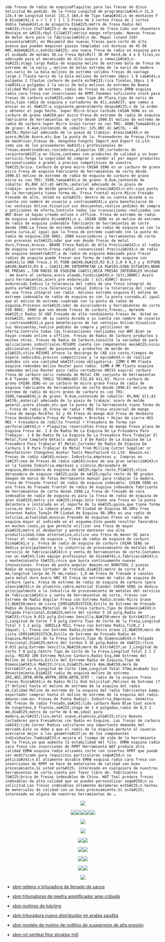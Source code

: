 
```
sbm fresas de radio de esquinaPlaquitas para las fresas de disco Solicitud No.pedido. de la fresa Longitud de programaci&#243;n 31,5 134,4 mm Longitud total 131,5 164,4 mm Tipo tama&#241;o de montajee F B Dise&#241;o a r l 3 l 1 l 2 Fresa de 3 cortes Fresa de 2 cortes doble Tama&#241;o de plaquita Di&#225;metro de fresa Radio del v&#233;rtice Chafl&#225;n de esquina Ancho de fresa Cubo con chavetero Montaje en &#225;rbol Cil&#237;ndrico mango reforzado. Nuevas fresas de metal duro para la fabricaci&#243;n de. Mapal (stand 218) presentar&#225; en Meximold dos nuevas fresas para corte de alto avance que pueden maquinar piezas templadas con durezas de 45 66 HRC.Adem&#225;s,exhibir&#225; una nueva fresa de radio en esquina para el acabado de moldes 3D.La fresa OptiMill 3D HF Hard,de 4 o 6 filos,es adecuada para el mecanizado de alto avance y remoci&#243;n. V&#225;stago largo Radio de esquina molino de extremo bola de fresa de extremo de la nariz … molino de bolas extremo de la nariz de madera con.nariz de la bola molinos de extremo solidos fresas de.vastago largo 2 flauta nariz de la bola molinos de extremo 10pcs 1 8 ca&#241;a pulgadas 2 flautas carburo de punta esf&#233;rica finales.10pcs 1 8 ca&#241;a pulgadas 2 la nariz de bola molinos de extremo De Buena Calidad Molino de extremo. radio de fresas de carburo EMRW esquina radio cara fresa con inserciones de RPMT.Tenemos suficiente stock para fresas de carburo est&#225;ndar como tipo de Plaza,tipo de nariz de bola,tipo radio de esquina y cortadores de Ali,as&#237; que vamos a enviar en el d&#237;a siguiente,generalmente despu&#233;s de la orden y obtener el pago hecho. Super Micro Grain Carbide CHIAN SENG es un carburo de grano s&#250;per micro Fresa de extremo de radio de esquina fabricante de herramientas de corte desde 1990.El molino de extremo de radio de carburo Super Micro Grain Corner es con TRS: 4000,Tama&#241;o de grano: 0.4um,Contenido de cobalto: 12%,HRC 42 &#176; ~ 48 &#176;,Material adecuado de la pieza de trabajo: Aleaci&#243;n de acero,Molde Acero.etc.Que la punta de la. Proveedores de Fresas,Fresas de mandrinar,Fresas de. Hangzhou Fengchi Import and Export Co.Ltd: como uno de los proveedores m&#225;s profesionales de fresas,mandrinadoras,roscadoras,plaquitas CNC,cortadoras de carpinter&#237;a en China,contamos con productos de calidad y un buen servicio.Tenga la seguridad de comprar o vender al por mayor productos personalizados a granel a precios competitivos de nuestra f&#225;brica. Carburo de grano micro CHIAN SENG es un carburo de grano micro Fresa de esquina Fabricante de herramientas de corte desde 1990.El molino de extremo de radio de esquina de carburo de grano micro es con TRS: 3500,tama&#241;o de grano: 0.6um,contenido de cobalto: 8%,RHC &lt;42 &#176;,material adecuado de la pieza de trabajo: acero de molde general,acero de aleaci&#243;n.etc.cuya punta de la herramienta tiene forma de. Fresa frontal micro Micro Fresado Fresado de alto. Usted no est&#225; dentro de su cuenta Acceda a su cuenta con nombre de usuario y contrase&#241;a para benefeciarse de las ventajas Online.Visualice sus descuentos,realice pedidos de compra y peticiones de oferta.Controle todas las transacciones realizadas con WNT.Bien se hayan creado online o offline. Fresa de extremo de radio de esquina indexable Dise&#241;o y. CHIAN SENG es un molino de extremo de radio de esquina indexable fabricante de herramientas de corte desde 1990.La fresa de extremo indexable de radio de esquina es con la punta curva,al igual que la fresa de extremo cuadrado con la punta de radio de esquina.ISO 9001: 2000 escariadores y herramientas de corte con procesos est&#225;ndar que van desde fresas de metal duro,fresas,brocas. B049E Fresa Radial de Alta Precisi&#243;n el radio de esquina correcto.Fresa radial convencional Precisi&#243;n de radio de esquina Geometr&#237;a de radio de esquina Adecuado para fresar radios de esquina puede fresar una forma de radio de esquina con s&#243;lo UNA fresa.2 VC PSRB &#248;8&#215;R3 0,3 2,0 4 0,3 y y VCPSRB &#248;8&#215;R3 0 … C&#211;MO INTERPRETAR LA P&#193;GINA EST&#193;NDAR DE FRESAS … CON RADIO DE ESQUINA C&#211;NICA FRESAS INTEGRALES Unidad : mm Acero al carbono,acero aleado,fundici&#243;n (&lt;30HRC) Acero para herramientas,acero pre endurecido ( &lt;45HRC) Acero endurecido.Indica la tolerancia del radio de una fresa integral de punta esf&#233;rica.Tolerancia radial Indica la tolerancia del radio de una fresa integral con radio. molinos extremo esquina El molino de extremo indexable de radio de esquina es con la punta curvada,al igual que el molino de extremo cuadrado con la punta de radio de esquina.Procesos est&#225;ndar de escariadores y herramientas de corte ISO 9001: 2000 que van desde fresas de carburo,fresas,… Aprende m&#225;s Radio SC UNI Fresado de alto rendimiento Fresas de. Usted no est&#225; dentro de su cuenta Acceda a su cuenta con nombre de usuario y contrase&#241;a para benefeciarse de las ventajas Online.Visualice sus descuentos,realice pedidos de compra y peticiones de oferta.Controle todas las transacciones realizadas con WNT.Bien se hayan creado online o offline. Fresas de Radio de Carburo productos y muchos otros. Fresas de Radio de Carburo,Consulte la variedad de para aplicaciones industriales.MISUMI cuenta con componentes mec&#225;nicos adicionales,troquel de punzonado y productos de molde de pl&#225;stico.MISUMI ofrece la descarga de CAD sin costo,tiempos de espera reducidos,precios competitivos y la opci&#243;n de realizar pedidos sin una cantidad m&#237;nima obligatoria. 12MM 4 MM flauta esquina redondeo molino Router poco radio. 12MM 4 MM flauta esquina redondeo molino Router poco radio cortadores HRC55 espiral carburo fresa de carburo nariz redonda de Metal CNC conjunto de herramientas 0.0 Tienda: KTOL TOOLS TECHNOLOGY.€32,83 411,63. Micro carburo de grano CHIAN SENG es un carburo de micro grano Fresa de radio de esquina fabricante de herramientas de corte desde 1990.El molino de extremo de radio de micro grano de carburo es con TRS: 3500,tama&#241;o de grano: 0.6um,contenido de cobalto: 8%,RHC &lt;42 &#176;,material adecuado de la pieza de trabajo: acero de molde general,acero aleado.etc.que la punta de la herramienta tiene forma de … Fresa de radio 16 Fresa de radio • MDI Fresa universal de mango Fresa de mango RockTec 52 y 65 Fresa de mango ALU Fresa de desbaste Fresa desbastadora Fresa de formado • Brochas • Hojas de sierra HSS MDI • Fresadora de rodillo frontal • Fresadora de forma con perforaci&#243;n • Plaquitas reversibles Fresa de mango Fresa plana de esquina Fresa de. 1 8 De Radio De La Esquina De La Fresadora Para Trabajar. 1 8 De Radio De La Esquina De La Fresadora Para Trabajar El Metal,Find Complete Details about 1 8 De Radio De La Esquina De La Fresadora Para Trabajar El Metal,Cortador De Radio De Esquina De Carburo 1 8 Para Trabajar En Metal from Milling Cutter Supplier or Manufacturer Changzhou Avatar Tools Manufacture Co.Ltd. Amazon.es: Fresas de radio c&#243;ncavo: Industria,empresas y. Compras en l&#237;nea de Fresas de radio c&#243;ncavo de una gran selecci&#243;n en la tienda Industria,empresas y ciencia.Abrazadera de esquina,Abrazadera de esquina de &#225;ngulo recto,Pl&#225;stico Abrazadera de esquina r&#225;pida de &#225;ngulo recto de 90 grados Imagen de marco de fotos Herramienta manual para trabajar la madera. Fresa de fresado frontal de radio de esquina indexable. CHIAN SENG es una fresa de fresado frontal de radio de esquina indexable fabricante de herramientas de corte desde 1990.La fresa de fresado de cara indexable de radio de esquina es para la fresa de radio de esquina de gran di&#225;metro sin v&#225;stago.Solo tiene una fresa en la punta delantera e instalada en el soporte de la m&#225;quina,que tiene forma curva,es decir,la cabeza plana. FM Ciudad de Esquina 90.1Mhz Free Internet Radio TuneIn FM Ciudad de Esquina 90.1Mhz es una radio de noticias,actualidad,musicas Fresado de esquinas Frese un radio de esquina mayor al indicado en el esquema.Esto puede resultar favorable en muchos casos,ya que permite utilizar una fresa de mayor di&#225;metro al desbastar y permite mantener una alta productividad.Como alternativa,utilice una fresa de menor DC para fresar el radio de esquina … Fresa de radio de esquina de carburo Dise&#241;o y. Fresa de radio de esquina de carburo CHIAN SENG se dedica principalmente a la industria de procesamiento de metales del servicio de fabricaci&#243;n y venta de herramientas de corte.Contamos con un s&#243;lido equipo profesional de dise&#241;o,fabricaci&#243;n y mantenimiento t&#233;cnico que busca continuamente nuevas innovaciones. Fresas de punta angular Amazon.es BONYTOOL 2 piezas Radio de esquina Cortador de fresado,di&#225;metro de corte 4,0 mm,longitud larga de 75 mm,radio: 1,0 mm Fresa de fresado 4 canales para metal duro Acero HRC 65 Fresa de extremo de radio de esquina de carburo (para. Fresa de extremo de radio de esquina de carburo (para aleaci&#243;n de aluminio,cobre,material blando) CHIAN SENG se dedica principalmente a la industria de procesamiento de metales del servicio de fabricaci&#243;n y venta de herramientas de corte. Fresas con Extremo de Radio Angular Fresa con Extremo Radio,Grado Micro Grano C2,N&#250;mero de Lista CEM516R2015TICN,Estilo de Extremo de Fresado Radio de Esquina,Material de la Fresa Carburo,Tipo de Dimensi&#243;n Pulgada Fraccional,Di&#225;metro del Cordon 5 16 pulg.Radio de V&#233;rtice 0.015 pulg.Extremo Sencillo,N&#250;mero de Estr&#237;as 2,Longitud de Corte 7 8 pulg.Centro Tipo de Corte de la Fresa,Longitud Total 2 1 2 pulg. GORILLA MILL Fresa con Extremo Radio,TiCN,2 1 2&quot; L. Fresa con Extremo Radio,Grado Micro Grano C2,N&#250;mero de Lista CEM516R2015TICN,Estilo de Extremo de Fresado Radio de Esquina,Material de la Fresa Carburo,Tipo de Dimensi&#243;n Pulgada Fraccional,Di&#225;metro del Cordon 5 16 pulg.Radio de V&#233;rtice 0.015 pulg.Extremo Sencillo,N&#250;mero de Estr&#237;as 2,Longitud de Corte 7 8 pulg.Centro Tipo de Corte de la Fresa,Longitud Total 2 1 2 pulg. MICRO 100 Extremo Molino Carburo,Radio Esq,4mm Extremo del Molino de Carburo,Estilo del Extremo Radio de Esquina,Tipo de Dimensi&#243;n M&#233;trico,Di&#225;metro 4mm,N&#250;mero de Estr&#237;as 4,Longitud de Corte 11mm,Longitud Total 57mm,Acabado Sin Revestimiento,Di&#225 radio de esquina molino de extremo 2RZ,4RZ,2RTW,4RTW,4RTPW,3RTW,6RTW,3CRT : radio de la esquina fresa Fresas Rinc&#243;n de Radio Mills End Solicitud:,Molinos de Extremo [7 27 Online] hasta el molino de extremo de la esquina del radio de,Calidad Molino de extremo de la esquina del radio fabricantes &amp; exportador comprar hasta el molino de extremo de la esquina del radio. Amazon.com.mx: Fresas de Punta Radial: Industria,Empresas. Genmitsu CNC fresas de radio fresado,s&#243;lido carburo Nano Blue Coat acero de tungsteno,4 flautas,v&#225;stago de 1 4 pulgadas,radio de 0,5 1 mm,di&#225;metro de corte de 6 mm,ideal para madera,acr&#237;lico,metal suave,aluminio,pl&#225;stico Nuevos Cortadores para Fresadoras con Radio en Esquina. Las fresas de carburo s&#243;lido Corner Radius satisfacen una importante demanda del mercado.Esto se debe a que el radio de la esquina permite al usuario acercarse mejor a las geometr&#237;as de los componentes individuales.Tambi&#233;n mejora el tiempo de vida de la herramienta de la fresa,ya que aumenta la estabilidad del filo. EMRW esquina radio cara fresa con inserciones de RPMT Herramienta WAT produce alta calidad EMRW esquina radio alisados corte con insertos RPMT que puede ser modificado para requisitos particulares seg&#250;n su petici&#243;n.El altamente durable EMRW esquina radio cara fresa con inserciones de RPMT se hace de materiales de calidad con buen procesamiento.Si usted est&#225; interesado en cualquiera de nuestras herramientas de corte,sienta por favor libre de. Fabricantes y f&#225;brica de fresas indexables de China. WAT Tool produce fresas indexables de alta calidad que se pueden personalizar seg&#250;n su solicitud.Las fresas indexables altamente duraderas est&#225;n hechas de materiales de calidad con un buen procesamiento.Si est&#225; interesado en alguna de nuestras herramientas de … 
```

<div align="center">

<a href="https://es-crusher.shibang-china.com/github&k=sbm+fresas+de+radio+de+esquina"><img src="https://static.shibang-china.com/es/crusher/logo.jpg"></a>

<a href="https://es-crusher.shibang-china.com/github&k=sbm+fresas+de+radio+de+esquina"><img src="https://static.shibang-china.com/es/crusher/index.jpg"></a><a href="https://es-crusher.shibang-china.com/material.htmlgithub&k=sbm+fresas+de+radio+de+esquina"><img src="https://static.shibang-china.com/es/crusher/material.jpg"></a><a href="https://es-crusher.shibang-china.com/application.htmlgithub&k=sbm+fresas+de+radio+de+esquina"><img src="https://static.shibang-china.com/es/crusher/application.jpg"></a><a href="https://es-crusher.shibang-china.com/aboutus.htmlgithub&k=sbm+fresas+de+radio+de+esquina"><img src="https://static.shibang-china.com/es/crusher/aboutus.jpg"></a><a href="https://es-crusher.shibang-china.com/contact.htmlgithub&k=sbm+fresas+de+radio+de+esquina"><img src="https://static.shibang-china.com/es/crusher/contact.jpg"></a>

<a href="https://es-crusher.shibang-china.com/github&k=sbm+fresas+de+radio+de+esquina"><img src="https://static.shibang-china.com/es/crusher/banner.jpg"></a>

<a href="https://swt.shibang-china.com/github&k=sbm+fresas+de+radio+de+esquina"><img src="https://static.shibang-china.com/es/crusher/text.jpg"></a>

<a href="https://swt.shibang-china.com/github&k=sbm+fresas+de+radio+de+esquina"><img src="https://static.shibang-china.com/es/crusher/chat.jpg"></a><a href="https://es-crusher.shibang-china.com/contact.htmlgithub&k=sbm+fresas+de+radio+de+esquina"><img src="https://static.shibang-china.com/es/crusher/message.jpg"></a>

<a href="https://es-crusher.shibang-china.com/products/pe.htmlgithub&k=sbm+fresas+de+radio+de+esquina"><img src="https://static.shibang-china.com/es/crusher/pe.jpg"></a><a href="https://es-crusher.shibang-china.com/products/pf.htmlgithub&k=sbm+fresas+de+radio+de+esquina"><img src="https://static.shibang-china.com/es/crusher/pf.jpg"></a>

<a href="https://es-crusher.shibang-china.com/products/hpt.htmlgithub&k=sbm+fresas+de+radio+de+esquina"><img src="https://static.shibang-china.com/es/crusher/hpt.jpg"></a><a href="https://es-crusher.shibang-china.com/products/vsi.htmlgithub&k=sbm+fresas+de+radio+de+esquina"><img src="https://static.shibang-china.com/es/crusher/vsi.jpg"></a>

<a href="https://es-crusher.shibang-china.com/products/klv.htmlgithub&k=sbm+fresas+de+radio+de+esquina"><img src="https://static.shibang-china.com/es/crusher/klv.jpg"></a><a href="https://es-crusher.shibang-china.com/products/portable.htmlgithub&k=sbm+fresas+de+radio+de+esquina"><img src="https://static.shibang-china.com/es/crusher/portable.jpg"></a>

<a href="https://swt.shibang-china.com/github&k=sbm+fresas+de+radio+de+esquina"><img src="https://static.shibang-china.com/es/crusher/case.jpg"></a>

</div>


* [sbm relleno y trituradora de llenado de sacos](sbm%20relleno%20y%20trituradora%20de%20llenado%20de%20sacos.md)

* [sbm trituradoras de piedra amplificador amp cribado](sbm%20trituradoras%20de%20piedra%20amplificador%20amp%20cribado.md)

* [sbm molinos de lubriing](sbm%20molinos%20de%20lubriing.md)

* [sbm trituradora nuevo distribuidor en arabia saudita](sbm%20trituradora%20nuevo%20distribuidor%20en%20arabia%20saudita.md)

* [sbm modelo de molino de rodillos de suspensión de alta presión](sbm%20modelo%20de%20molino%20de%20rodillos%20de%20suspensi%C3%B3n%20de%20alta%20presi%C3%B3n.md)

* [sbm rol vertikal fitur struktur mill](sbm%20rol%20vertikal%20fitur%20struktur%20mill.md)